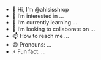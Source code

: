 - 👋 Hi, I’m @ahlsisshrop
- 👀 I’m interested in ...
- 🌱 I’m currently learning ...
- 💞️ I’m looking to collaborate on ...
- 📫 How to reach me ...
- 😄 Pronouns: ...
- ⚡ Fun fact: ...

<!---
ahlsisshrop/ahlsisshrop is a ✨ special ✨ repository because its `README.md` (this file) appears on your GitHub profile.
You can click the Preview link to take a look at your changes.
--->
